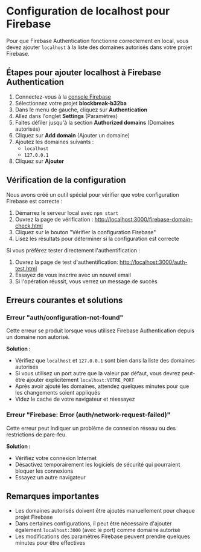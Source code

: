 # Configuration de localhost pour Firebase

Pour que Firebase Authentication fonctionne correctement en local, vous devez ajouter `localhost` à la liste des domaines autorisés dans votre projet Firebase.

## Étapes pour ajouter localhost à Firebase Authentication

1. Connectez-vous à la [console Firebase](https://console.firebase.google.com/project/blockbreak-b32ba)
2. Sélectionnez votre projet **blockbreak-b32ba**
3. Dans le menu de gauche, cliquez sur **Authentication**
4. Allez dans l'onglet **Settings** (Paramètres)
5. Faites défiler jusqu'à la section **Authorized domains** (Domaines autorisés)
6. Cliquez sur **Add domain** (Ajouter un domaine)
7. Ajoutez les domaines suivants :
   - `localhost`
   - `127.0.0.1`
8. Cliquez sur **Ajouter**

## Vérification de la configuration

Nous avons créé un outil spécial pour vérifier que votre configuration Firebase est correcte :

1. Démarrez le serveur local avec `npm start`
2. Ouvrez la page de vérification : [http://localhost:3000/firebase-domain-check.html](http://localhost:3000/firebase-domain-check.html)
3. Cliquez sur le bouton "Vérifier la configuration Firebase"
4. Lisez les résultats pour déterminer si la configuration est correcte

Si vous préférez tester directement l'authentification :

1. Ouvrez la page de test d'authentification: [http://localhost:3000/auth-test.html](http://localhost:3000/auth-test.html)
2. Essayez de vous inscrire avec un nouvel email
3. Si l'opération réussit, vous verrez un message de succès

## Erreurs courantes et solutions

### Erreur "auth/configuration-not-found"

Cette erreur se produit lorsque vous utilisez Firebase Authentication depuis un domaine non autorisé.

**Solution :** 
- Vérifiez que `localhost` et `127.0.0.1` sont bien dans la liste des domaines autorisés
- Si vous utilisez un port autre que la valeur par défaut, vous devrez peut-être ajouter explicitement `localhost:VOTRE_PORT`
- Après avoir ajouté les domaines, attendez quelques minutes pour que les changements soient appliqués
- Videz le cache de votre navigateur et réessayez

### Erreur "Firebase: Error (auth/network-request-failed)"

Cette erreur peut indiquer un problème de connexion réseau ou des restrictions de pare-feu.

**Solution :**
- Vérifiez votre connexion Internet
- Désactivez temporairement les logiciels de sécurité qui pourraient bloquer les connexions
- Essayez un autre navigateur

## Remarques importantes

- Les domaines autorisés doivent être ajoutés manuellement pour chaque projet Firebase
- Dans certaines configurations, il peut être nécessaire d'ajouter également `localhost:3000` (avec le port) comme domaine autorisé
- Les modifications des paramètres Firebase peuvent prendre quelques minutes pour être effectives
